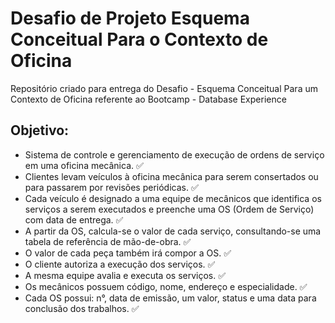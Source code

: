 # Desafio de Projeto Esquema Conceitual Para o Contexto de Oficina



Repositório criado para entrega do Desafio - Esquema Conceitual Para um Contexto de Oficina referente ao Bootcamp - Database Experience



## Objetivo:

- Sistema de controle e gerenciamento de execução de ordens de serviço em uma oficina mecânica. :white_check_mark:
- Clientes levam veículos à oficina mecânica para serem consertados ou para passarem por revisões periódicas. :white_check_mark:
- Cada veículo é designado a uma equipe de mecânicos que identifica os serviços a serem executados e preenche uma OS (Ordem de Serviço) com data de entrega. :white_check_mark:
- A partir da OS, calcula-se o valor de cada serviço, consultando-se uma tabela de referência de mão-de-obra. :white_check_mark:
- O valor de cada peça também irá compor a OS. :white_check_mark:
- O cliente autoriza a execução dos serviços. :white_check_mark:
- A mesma equipe avalia e executa os serviços. :white_check_mark:
- Os mecânicos possuem código, nome, endereço e especialidade. :white_check_mark:
- Cada OS possui: n°, data de emissão, um valor, status e uma data para conclusão dos trabalhos. :white_check_mark:
